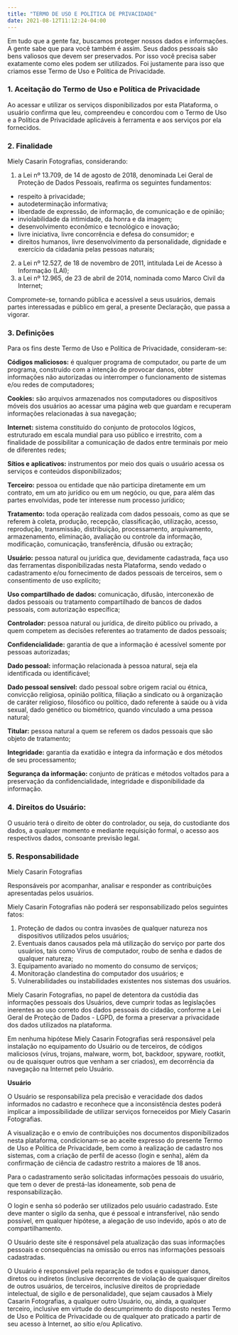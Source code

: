 ```yaml
---
title: "TERMO DE USO E POLÍTICA DE PRIVACIDADE"
date: 2021-08-12T11:12:24-04:00
---
```


Em tudo que a gente faz, buscamos proteger nossos dados e informações. A gente sabe que para você também é assim. Seus dados pessoais são bens valiosos que devem ser preservados. Por isso você precisa saber exatamente como eles podem ser utilizados. Foi justamente para isso que criamos esse Termo de Uso e Política de Privacidade.

### 1. Aceitação do Termo de Uso e Política de Privacidade
Ao acessar e utilizar os serviços disponibilizados por esta Plataforma, o usuário confirma que leu, compreendeu e concordou com o Termo de Uso e a Política de Privacidade aplicáveis à ferramenta e aos serviços por ela fornecidos.

### 2. Finalidade
Miely Casarin Fotografias, considerando:

1. a Lei nº 13.709, de 14 de agosto de 2018, denominada Lei Geral de Proteção de Dados Pessoais, reafirma os seguintes fundamentos:
- respeito à privacidade;
- autodeterminação informativa;
- liberdade de expressão, de informação, de comunicação e de opinião;
- inviolabilidade da intimidade, da honra e da imagem;
- desenvolvimento econômico e tecnológico e inovação;
- livre iniciativa, livre concorrência e defesa do consumidor; e
- direitos humanos, livre desenvolvimento da personalidade, dignidade e exercício da cidadania pelas pessoas naturais;
2. a Lei nº 12.527, de 18 de novembro de 2011, intitulada Lei de Acesso à Informação (LAI);
3. a Lei nº 12.965, de 23 de abril de 2014, nominada como Marco Civil da Internet;

Compromete-se, tornando pública e acessível a seus usuários, demais partes interessadas e público em geral, a presente Declaração, que passa a vigorar.

### 3. Definições
Para os fins deste Termo de Uso e Política de Privacidade, consideram-se:


**Códigos maliciosos:** é qualquer programa de computador, ou parte de um programa, construído com a intenção de provocar danos, obter informações não autorizadas ou interromper o funcionamento de sistemas e/ou redes de computadores;

**Cookies:** são arquivos armazenados nos computadores ou dispositivos móveis dos usuários ao acessar uma página web que guardam e recuperam informações relacionadas à sua navegação;

**Internet:** sistema constituído do conjunto de protocolos lógicos, estruturado em escala mundial para uso público e irrestrito, com a finalidade de possibilitar a comunicação de dados entre terminais por meio de diferentes redes;

**Sítios e aplicativos:** instrumentos por meio dos quais o usuário acessa os serviços e conteúdos disponibilizados;

**Terceiro:** pessoa ou entidade que não participa diretamente em um contrato, em um ato jurídico ou em um negócio, ou que, para além das partes envolvidas, pode ter interesse num processo jurídico;

**Tratamento:** toda operação realizada com dados pessoais, como as que se referem à coleta, produção, recepção, classificação, utilização, acesso, reprodução, transmissão, distribuição, processamento, arquivamento, armazenamento, eliminação, avaliação ou controle da informação, modificação, comunicação, transferência, difusão ou extração;

**Usuário:** pessoa natural ou jurídica que, devidamente cadastrada, faça uso das ferramentas disponibilizadas nesta Plataforma, sendo vedado o cadastramento e/ou fornecimento de dados pessoais de terceiros, sem o consentimento de uso explícito;

**Uso compartilhado de dados:** comunicação, difusão, interconexão de dados pessoais ou tratamento compartilhado de bancos de dados pessoais, com autorização específica;

**Controlador:** pessoa natural ou jurídica, de direito público ou privado, a quem competem as decisões referentes ao tratamento de dados pessoais;

**Confidencialidade:** garantia de que a informação é acessível somente por pessoas autorizadas;

**Dado pessoal:** informação relacionada à pessoa natural, seja ela identificada ou identificável;

**Dado pessoal sensível:** dado pessoal sobre origem racial ou étnica, convicção religiosa, opinião política, filiação a sindicato ou à organização de caráter religioso, filosófico ou político, dado referente à saúde ou à vida sexual, dado genético ou biométrico, quando vinculado a uma pessoa natural;

**Titular:** pessoa natural a quem se referem os dados pessoais que são objeto de tratamento;

**Integridade:** garantia da exatidão e íntegra da informação e dos métodos de seu processamento;

**Segurança da informação:** conjunto de práticas e métodos voltados para a preservação da confidencialidade, integridade e disponibilidade da informação.

### 4. Direitos do Usuário:
O usuário terá o direito de obter do controlador, ou seja, do custodiante dos dados, a qualquer momento e mediante requisição formal, o acesso aos respectivos dados, consoante previsão legal.

### 5. Responsabilidade
Miely Casarin Fotografias

Responsáveis por acompanhar, analisar e responder as contribuições apresentadas pelos usuários.

Miely Casarin Fotografias não poderá ser responsabilizado pelos seguintes fatos:

1. Proteção de dados ou contra invasões de qualquer natureza nos dispositivos utilizados pelos usuários;
2. Eventuais danos causados pela má utilização do serviço por parte dos usuários, tais como Vírus de computador, roubo de senha e dados de qualquer natureza;
3. Equipamento avariado no momento do consumo de serviços;
4. Monitoração clandestina do computador dos usuários; e
5. Vulnerabilidades ou instabilidades existentes nos sistemas dos usuários.

Miely Casarin Fotografias, no papel de detentora da custódia das informações pessoais dos Usuários, deve cumprir todas as legislações inerentes ao uso correto dos dados pessoais do cidadão, conforme a Lei Geral de Proteção de Dados - LGPD, de forma a preservar a privacidade dos dados utilizados na plataforma.

Em nenhuma hipótese Miely Casarin Fotografias será responsável pela instalação no equipamento do Usuário ou de terceiros, de códigos maliciosos (vírus, trojans, malware, worm, bot, backdoor, spyware, rootkit, ou de quaisquer outros que venham a ser criados), em decorrência da navegação na Internet pelo Usuário.

**Usuário**

O Usuário se responsabiliza pela precisão e veracidade dos dados informados no cadastro e reconhece que a inconsistência destes poderá implicar a impossibilidade de utilizar serviços forneceidos por Miely Casarin Fotografias.

A visualização e o envio de contribuições nos documentos disponibilizados nesta plataforma, condicionam-se ao aceite expresso do presente Termo de Uso e Política de Privacidade, bem como à realização de cadastro nos sistemas, com a criação de perfil de acesso (login e senha), além da confirmação de ciência de cadastro restrito a maiores de 18 anos.

Para o cadastramento serão solicitadas informações pessoais do usuário, que tem o dever de prestá-las idoneamente, sob pena de responsabilização.

O login e senha só poderão ser utilizados pelo usuário cadastrado. Este deve manter o sigilo da senha, que é pessoal e intransferível, não sendo possível, em qualquer hipótese, a alegação de uso indevido, após o ato de compartilhamento.

O Usuário deste site é responsável pela atualização das suas informações pessoais e consequências na omissão ou erros nas informações pessoais cadastradas.

O Usuário é responsável pela reparação de todos e quaisquer danos, diretos ou indiretos (inclusive decorrentes de violação de quaisquer direitos de outros usuários, de terceiros, inclusive direitos de propriedade intelectual, de sigilo e de personalidade), que sejam causados à Miely Casarin Fotografias, a qualquer outro Usuário, ou, ainda, a qualquer terceiro, inclusive em virtude do descumprimento do disposto nestes Termo de Uso e Política de Privacidade ou de qualquer ato praticado a partir de seu acesso à Internet, ao sítio e/ou Aplicativo.

